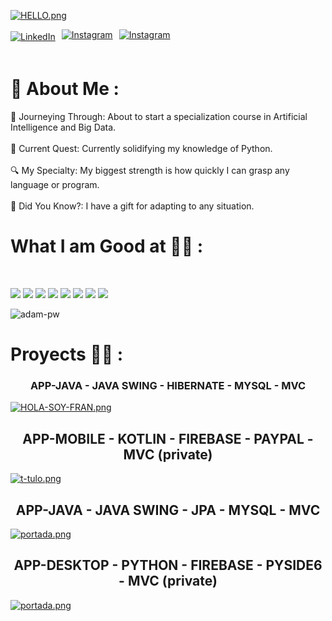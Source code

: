 
[![HELLO.png](https://i.postimg.cc/v8fbGt3v/HELLO.png)](https://postimg.cc/BtSdgHW8)

<div style="display: flex; align-items: center; gap: 10px;">
  <a href="https://www.linkedin.com/in/franciscojaviergarciaconesa/" target="_blank">
    <img src="https://img.shields.io/badge/-LinkedIn-039BE5?style=for-the-badge&logo=Linkedin&logoColor=white" alt="LinkedIn" />
  </a>
  
  <a href="https://www.instagram.com/frangarcia_efs/" target="_blank">
    <img src="https://img.shields.io/badge/instagram-%ff5851db.svg?color=C13584&style=for-the-badge&logo=instagram&logoColor=white" alt="Instagram" style="margin-bottom: 5px;" />
  </a>

  <a href="https://www.tiktok.com/@frank_efese" target="_blank">
    <img src="https://img.shields.io/badge/tiktok-%ff5851db.svg?color=black&style=for-the-badge&logo=tiktok&logoColor=white" alt="Instagram" style="margin-bottom: 5px;" />
  </a>
</div>

<br>

# 💫 About Me :
🚀 Journeying Through: About to start a specialization course in Artificial Intelligence and Big Data.<br><br>
📘 Current Quest: Currently solidifying my knowledge of Python.<br><br>
🔍 My Specialty: My biggest strength is how quickly I can grasp any language or program.<br><br>
🌟 Did You Know?: I have a gift for adapting to any situation.



# What I am Good at 🧑‍💻 :

<br>

<img src="https://img.icons8.com/color/48/000000/java-coffee-cup-logo--v1.png"/> <img src="https://img.icons8.com/?size=50&id=13441&format=png&color=000000"/> <img src="https://img.icons8.com/?size=50&id=ZoxjA0jZDdFZ&format=png&color=000000"/>
<img src="https://img.icons8.com/color/48/000000/mysql-logo.png"/> <img src="https://img.icons8.com/color/48/000000/firebase.png"/>
<img src="https://img.icons8.com/color/48/000000/html-5--v1.png"/> <img src="https://img.icons8.com/color/48/000000/css3.png"/>  <img src="https://img.icons8.com/color/48/000000/javascript--v1.png"/> 

<img
src="https://github-readme-stats.vercel.app/api/top-langs?username=FrankEfese&exclude_repo=PPL_A_2022_10,PBP_Mini_Project&show_icons=true&locale=en&bg_color=0d1117&text_color=ffffff&layout=compact"
alt="adam-pw"
bg_color=#808080/>
<br>

# Proyects 🧑‍💻 :

### <div align="center"> APP-JAVA - JAVA SWING - HIBERNATE - MYSQL - MVC </div>

[![HOLA-SOY-FRAN.png](https://i.postimg.cc/1zF33sYY/HOLA-SOY-FRAN.png)](https://postimg.cc/LqHpyKSz)

## <div align="center">APP-MOBILE - KOTLIN - FIREBASE - PAYPAL - MVC (private)</div>

[![t-tulo.png](https://i.postimg.cc/t47wXwzS/t-tulo.png)](https://postimg.cc/jD0Zc8mP)

## <div align="center"> APP-JAVA - JAVA SWING - JPA - MYSQL - MVC </div>

[![portada.png](https://i.postimg.cc/vB9PG24G/portada.png)](https://postimg.cc/mzL3ww3n)

## <div align="center">APP-DESKTOP - PYTHON - FIREBASE - PYSIDE6 - MVC (private)</div>

[![portada.png](https://i.postimg.cc/zvhJr0G1/portada.png)](https://postimg.cc/Wq2RmmZ9)





